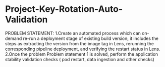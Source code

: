 # Project-Key-Rotation-Auto-Validation
PROBLEM STATEMENT:
1.Create an automated process which can on-demand re-run a deployment stage of existing build version, it includes the steps as extracting the version from the image tag in Lens, rerunning the corresponding pipeline deployment, and verifying the restart status in Lens.
2.Once the problem Problem statement 1 is solved, perform the application stability validation checks ( pod restart, data ingestion and other checks)
